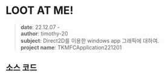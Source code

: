 # LOOT AT ME!

> **date**: 22.12.07 - <br>
> **author**: timothy-20 <br>
> **subject**: Direct2D를 이용한 windows app 그래픽에 대하여.<br>
> **project name**: TKMFCApplication221201

소스 코드
---
